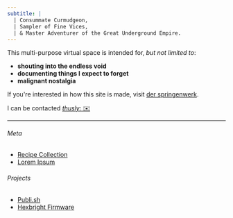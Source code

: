 ```yaml
---
subtitle: |
  | Consummate Curmudgeon,
  | Sampler of Fine Vices,
  | & Master Adventurer of the Great Underground Empire.
---
```


This multi-purpose virtual space is intended for, *but not limited to*:

- **shouting into the endless void**
- **documenting things I expect to forget**
- **malignant nostalgia**

If you're interested in how this site is made, visit [der springenwerk](/meta/der-springenwerk.html).

I can be contacted [*thusly:* :envelope:](mailto:jeremy@01001010.net?subject=Hi!)

---

###### Meta
- [Recipe Collection](/meta/recipes.html)
- [Lorem Ipsum](/meta/lorem-ipsum.html)

###### Projects
- [Publi.sh](https://www.github.com/subcurmudgeon/publi.sh)
- [Hexbright Firmware](https://www.github.com/subcurmudgeon/hexbright-firmware)